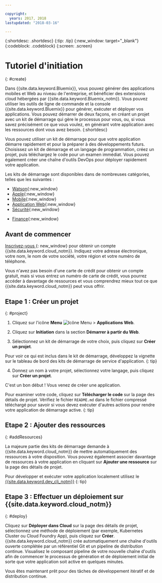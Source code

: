 ```yaml
---

copyright:
  years: 2017, 2018
lastupdated: "2018-03-16"

---
```


{:shortdesc: .shortdesc}
{:tip: .tip}
{:new_window: target="_blank"}
{:codeblock: .codeblock}
{:screen: .screen}

# Tutoriel d'initiation
{: #create}

Dans {{site.data.keyword.Bluemix}}, vous pouvez générer des applications mobiles et Web au niveau de l'entreprise, et bénéficier des extensions cloud hébergées par {{site.data.keyword.Bluemix_notm}}. Vous pouvez utiliser les outils de ligne de commande et la console {{site.data.keyword.Bluemix}} pour générer, exécuter et déployer vos applications. Vous pouvez démarrer de deux façons, en créant un projet avec un kit de démarrage qui gère le processus pour vous, ou, si vous savez précisément ce que vous voulez, en générant votre application avec les ressources dont vous avez besoin.
{:shortdesc}

Vous pouvez utiliser un kit de démarrage pour que votre application démarre rapidement et pour la préparer à des développements futurs. Choisissez un kit de démarrage et un langage de programmation, créez un projet, puis téléchargez le code pour un examen immédiat. Vous pouvez également créer une chaîne d'outils DevOps pour déployer rapidement votre application.

Les kits de démarrage sont disponibles dans de nombreuses catégories, telles que les suivantes :

* [Watson](https://console.bluemix.net/developer/watson){:new_window}
* [Apple](https://console.bluemix.net/developer/appledevelopment){:new_window}
* [Mobile](https://console.bluemix.net/developer/mobile){:new_window}
* [Application Web](https://console.bluemix.net/developer/appservice){:new_window}
* [Sécurité](https://console.bluemix.net/developer/security){:new_window}
<!--* [Watson Data Platform developer console](https://console.bluemix.net/developer/dataplatform)-->
* [Finance](https://console.bluemix.net/developer/finance){:new_window}

## Avant de commencer

[Inscrivez-vous ](https://console.bluemix.net){: new_window} pour obtenir un compte {{site.data.keyword.cloud_notm}}. Indiquez votre adresse électronique, votre nom, le nom de votre société, votre région et votre numéro de téléphone.

Vous n'avez pas besoin d'une carte de crédit pour obtenir un compte gratuit, mais si vous entrez un numéro de carte de crédit, vous pourrez accéder à davantage de ressources et vous comprendrez mieux tout ce que {{site.data.keyword.cloud_notm}} peut vous offrir.

## Etape 1 : Créer un projet
{: #project}

1. Cliquez sur l'icône **Menu** ![Icône Menu](../icons/icon_hamburger.svg) > **Applications Web**.

2. Cliquez sur **Initiation** dans la section **Démarrer à partir du Web**.

3. Sélectionnez un kit de démarrage de votre choix, puis cliquez sur **Créer un projet**.

  Pour voir ce qui est inclus dans le kit de démarrage, développez la vignette sur le tableau de bord des kits de démarrage de service d'application.
  {: tip}

4. Donnez un nom à votre projet, sélectionnez votre langage, puis cliquez sur **Créer un projet**.

C'est un bon début ! Vous venez de créer une application.

Pour examiner votre code, cliquez sur **Télécharger le code** sur la page des détails de projet. Vérifiez le fichier `README.md` dans le fichier compressé téléchargé pour savoir si vous devez exécuter d'autres actions pour rendre votre application de démarrage active.
{: tip}

## Etape 2 : Ajouter des ressources
{: #addResources}

La majeure partie des kits de démarrage demande à {{site.data.keyword.cloud_notm}} de mettre automatiquement des ressources à votre disposition. Vous pouvez également associer davantage de ressources à votre application en cliquant sur **Ajouter une ressource** sur la page des détails de projet.

Pour développer et exécuter votre application localement utilisez le [{{site.data.keyword.dev_cli_notm}}](../cli/idt/index.html)
{: tip}

## Etape 3 : Effectuer un déploiement sur {{site.data.keyword.cloud_notm}}
{: #deploy}

Cliquez sur **Déployer dans Cloud** sur la page des détails de projet, sélectionnez une méthode de déploiement (par exemple, Kubernetes Cluster ou Cloud Foundry App), puis cliquez sur **Créer**. {{site.data.keyword.cloud_notm}} crée automatiquement une chaîne d'outils ouverte complétée par un référentiel Git et un pipeline de distribution continue. Visualisez le composant pipeline de votre nouvelle chaîne d'outils afin de commencer le processus de génération et de déploiement initial de sorte que votre application soit active en quelques minutes.

Vous êtes maintenant prêt pour des tâches de développement itératif et de distribution continue.
